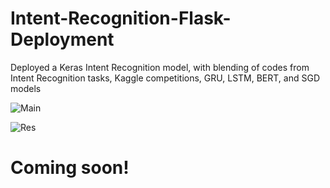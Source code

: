 # Intent-Recognition-Flask-Deployment
Deployed a Keras Intent Recognition model, with blending of codes from Intent Recognition tasks, Kaggle competitions, GRU, LSTM, BERT, and SGD models


![Main](https://github.com/elvinaqa/Intent-Recognition-Flask-Deployment/blob/main/images/Screenshot%20(322).png)

![Res](https://github.com/elvinaqa/Intent-Recognition-Flask-Deployment/blob/main/images/sh%20(1).png)

# Coming soon!
